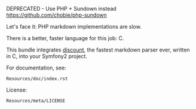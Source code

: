 DEPRECATED - Use PHP + Sundown instead https://github.com/chobie/php-sundown

Let's face it: PHP markdown implementations are slow.

There is a better, faster language for this job: C.

This bundle integrates [discount](http://github.com/Orc/discount),
the fastest markdown parser ever, written in C, into your Symfony2 project.

For documentation, see:

    Resources/doc/index.rst

License:
    
    Resources/meta/LICENSE
